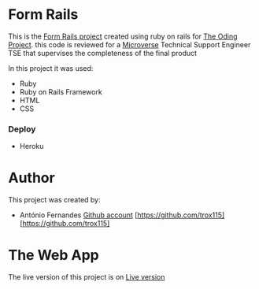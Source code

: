 # Form Rails

This is the [Form Rails project](https://www.theodinproject.com/courses/ruby-on-rails/lessons/forms) created using ruby on rails for [The Oding Project](https://www.theodinproject.com). this code is reviewed for a [Microverse](https://www.microverse.org/) Technical Support Engineer TSE that supervises the completeness of the final product

In this project it was used:

* Ruby
* Ruby on Rails Framework
* HTML
* CSS

### Deploy

* Heroku

# Author

This project was created by:

* António Fernandes [Github account](https://github.com/trox115) [https://github.com/trox115][https://github.com/trox115] 


# The Web App

The live version of this project is on [Live version]()